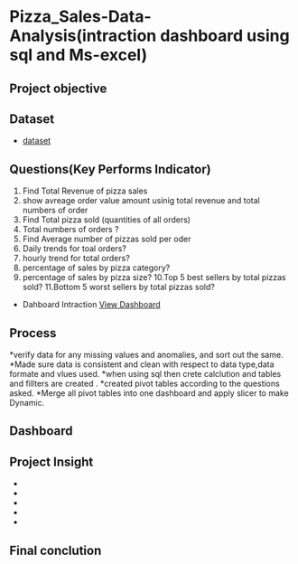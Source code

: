 # Pizza_Sales-Data-Analysis(intraction dashboard using sql and Ms-excel)


## Project objective



## Dataset
- <a href="https://github.com/12ssind/Pro-Data-Analysis-Dashboards/blob/main/1000.xlsx">dataset</a>

## Questions(Key Performs Indicator)

1. Find Total Revenue of pizza sales  
2. show avreage order value amount usinig total revenue and total numbers of order 
3. Find Total pizza sold (quantities of all orders)
4. Total numbers of orders ?
5. Find Average number of pizzas sold per oder
6. Daily trends for toal orders?
7. hourly trend for total orders?
8. percentage of sales by pizza category?
9. percentage of sales by pizza size?
10.Top 5 best sellers by total pizzas sold?
11.Bottom 5 worst sellers by total pizzas sold?
- Dahboard Intraction <a href="https://github.com/12ssind/Pro-Data-Analysis-Dashboards/blob/main/pro1.png"> View Dashboard</a>   

## Process  

*verify data for any missing values and anomalies, and sort out the same.
*Made sure data is consistent and clean with respect to data type,data formate and vlues used.
*when using sql then crete calclution and tables and fillters are created .
*created pivot tables according to the questions asked.
*Merge all pivot tables into one dashboard and apply slicer to make Dynamic.

## Dashboard


## Project Insight
*
*
*
*
*

## Final conclution
